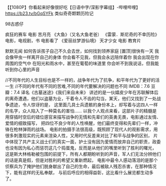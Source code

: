 
【【1080P】你看起来好像很好吃【日语中字/深影字幕组】-哔哩哔哩】 https://b23.tv/bGqSYFk
类似奇奇颗颗历险记

98古惑仔

疯狂的赛车
电影 苦月亮
《大鱼》（又名大鱼老爸）
《雷蒙．斯尼奇的不幸历险》电影，电视剧，书  电影看了
《爱丽丝梦游仙境》
天才少女 电影 教育片

默默无闻  如何告诉孩子自己不久会去世，如何找到领养家庭
[置顶]很快有一天
我会像甲虫一样离开自己的身体
你会看不见我，但我会永远陪伴着你
我会出现在你周围的空气中
在阳光和雨水中，甚至在葡萄的味道里
你会听不到我说话，但我能听到你心里的声音 


//不同年代的人生目标也是不一样的，战争年代为了抗争，和平年代为了更好的活一生
//不同的年代有不同的苦难,不同的年代要解决的问题也不同
IMDB：7.6
豆瓣：7.4
译名《古墓迷途》《我们来自未来》
讲述的是一伙嬉皮少年在苏联解体后的离奇遭遇，他们以盗墓为业，干着令人不齿的勾当，某天，他们又找到了一处战争遗迹，令人惊讶的是，
这里面几具士兵遗骸的身份本上，却写着与这四人一样的名字，众人陷入了一种莫名的害怕……
以我个人观点来看，这部片子的精髓是用穿插时空后的错位感官来描写战争的无情和先辈们的英勇无畏，电影通过友情、爱情的细致描写，
把四位不良少年的人性唤醒，他们最终变得和先辈们一样，冲锋在枪林弹雨的战场。
电影的拍摄手法很高级，既照顾了现代人的观影需求，用很多刺激现实的元素来渲染人性，又用时代反差来对比了和平与战争的区别，
片中体现了共产主义战士们的真实一面，护士没有因为爱情而放弃自己的职责，政委也没有因为私心而惩罚这几个捣蛋鬼，反而是从他们的嘴里听到了胜利的曙光，
这是斯大林格勒被包围的前提下，所有人都期盼听到的声音，军人们无法分辨他们的话是真是假，但是对胜利的希望又重新燃起，
电影中最令人感动落泪的是那个侦察兵为了掩护他们脱身献出了自己的生命，最后被敌人残忍杀害，在那种情况下，能有这样的无私奉献，
与前后呼应的相得益彰，这比看什么展览都生动多了。
